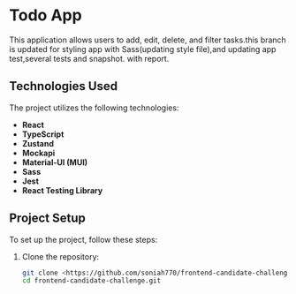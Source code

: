 # Todo App

This application allows users to add, edit, delete, and filter tasks.this branch is updated for styling app with Sass(updating style file),and updating app test,several tests and snapshot. with report.


## Technologies Used

The project utilizes the following technologies:

- **React**
- **TypeScript**
- **Zustand** 
- **Mockapi**
- **Material-UI (MUI)**
- **Sass**
- **Jest**
- **React Testing Library**
## Project Setup

To set up the project, follow these steps:

1. Clone the repository:
   ```sh
   git clone <https://github.com/soniah770/frontend-candidate-challenge.git>
   cd frontend-candidate-challenge.git
